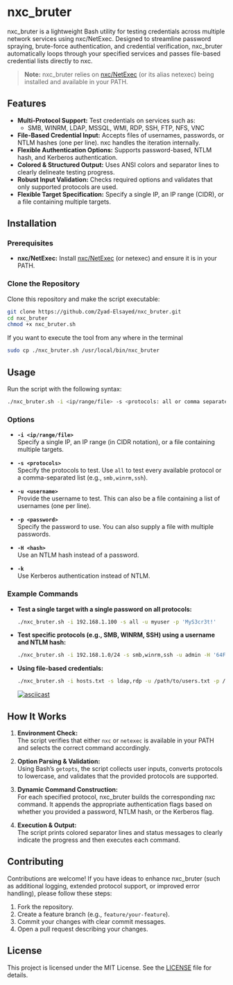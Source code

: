 # nxc_bruter
nxc_bruter is a lightweight Bash utility for testing credentials across multiple network services using nxc/NetExec. Designed to streamline password spraying, brute-force authentication, and credential verification, nxc_bruter automatically loops through your specified services and passes file-based credential lists directly to nxc.

> **Note:** nxc_bruter relies on [nxc/NetExec](https://github.com/Pennyw0rth/NetExec) (or its alias netexec) being installed and available in your PATH.


## Features

- **Multi-Protocol Support:** Test credentials on services such as:
  - SMB, WINRM, LDAP, MSSQL, WMI, RDP, SSH, FTP, NFS, VNC
- **File-Based Credential Input:** Accepts files of usernames, passwords, or NTLM hashes (one per line). nxc handles the iteration internally.
- **Flexible Authentication Options:** Supports password-based, NTLM hash, and Kerberos authentication.
- **Colored & Structured Output:** Uses ANSI colors and separator lines to clearly delineate testing progress.
- **Robust Input Validation:** Checks required options and validates that only supported protocols are used.
- **Flexible Target Specification:** Specify a single IP, an IP range (CIDR), or a file containing multiple targets.

## Installation

### Prerequisites

- **nxc/NetExec:** Install [nxc/NetExec](https://github.com/Pennyw0rth/NetExec) (or netexec) and ensure it is in your PATH.  


### Clone the Repository

Clone this repository and make the script executable:
```bash
git clone https://github.com/Zyad-Elsayed/nxc_bruter.git
cd nxc_bruter
chmod +x nxc_bruter.sh
```
If you want to execute the tool from any where in the terminal 
```bash
sudo cp ./nxc_bruter.sh /usr/local/bin/nxc_bruter
```

## Usage

Run the script with the following syntax:
```bash
./nxc_bruter.sh -i <ip/range/file> -s <protocols: all or comma separated list> -u <username> [-p <password> | -H <hash>]  [-k]
```

### Options

- **`-i <ip/range/file>`**  
  Specify a single IP, an IP range (in CIDR notation), or a file containing multiple targets.
  
- **`-s <protocols>`**  
  Specify the protocols to test. Use `all` to test every available protocol or a comma-separated list (e.g., `smb,winrm,ssh`).

- **`-u <username>`**  
  Provide the username to test. This can also be a file containing a list of usernames (one per line).

- **`-p <password>`**  
  Specify the password to use. You can also supply a file with multiple passwords.

- **`-H <hash>`**  
  Use an NTLM hash instead of a password.

- **`-k`**  
  Use Kerberos authentication instead of NTLM.

### Example Commands

- **Test a single target with a single password on all protocols:**
  ```bash
  ./nxc_bruter.sh -i 192.168.1.100 -s all -u myuser -p 'MyS3cr3t!'
  ```

- **Test specific protocols (e.g., SMB, WINRM, SSH) using a username and NTLM hash:**
  ```bash
  ./nxc_bruter.sh -i 192.168.1.0/24 -s smb,winrm,ssh -u admin -H '64FBAE31CC352FC26AF97CBDEF151E03'
  ```

- **Using file-based credentials:**
  ```bash
  ./nxc_bruter.sh -i hosts.txt -s ldap,rdp -u /path/to/users.txt -p /path/to/passwords.txt
  ```
  [![asciicast](https://asciinema.org/a/0uFbKISe9rEx5qAX5w3IJd7ji.svg)](https://asciinema.org/a/0uFbKISe9rEx5qAX5w3IJd7ji)
## How It Works

1. **Environment Check:**  
   The script verifies that either `nxc` or `netexec` is available in your PATH and selects the correct command accordingly.

2. **Option Parsing & Validation:**  
   Using Bash’s `getopts`, the script collects user inputs, converts protocols to lowercase, and validates that the provided protocols are supported.

3. **Dynamic Command Construction:**  
   For each specified protocol, nxc_bruter builds the corresponding nxc command. It appends the appropriate authentication flags based on whether you provided a password, NTLM hash, or the Kerberos flag.

4. **Execution & Output:**  
   The script prints colored separator lines and status messages to clearly indicate the progress and then executes each command.

## Contributing

Contributions are welcome! If you have ideas to enhance nxc_bruter (such as additional logging, extended protocol support, or improved error handling), please follow these steps:
1. Fork the repository.
2. Create a feature branch (e.g., `feature/your-feature`).
3. Commit your changes with clear commit messages.
4. Open a pull request describing your changes.

## License

This project is licensed under the MIT License. See the [LICENSE](LICENSE) file for details.
